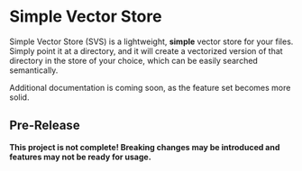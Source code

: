 # Simple Vector Store
Simple Vector Store (SVS) is a lightweight, **simple** vector store for your files. Simply point it at a directory, and it will create a vectorized version of that directory in the store of your choice, which can be easily searched semantically.

Additional documentation is coming soon, as the feature set becomes more solid.

## Pre-Release
**This project is not complete! Breaking changes may be introduced and features may not be ready for usage.**